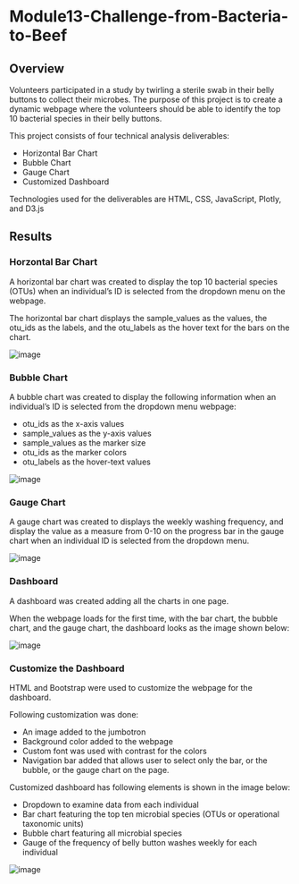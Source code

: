 # Module13-Challenge-from-Bacteria-to-Beef
## Overview
Volunteers participated in a study by twirling a sterile swab in their belly buttons to collect their microbes. The purpose of this project is to create a dynamic webpage where the volunteers should be able to identify the top 10 bacterial species in their belly buttons.

This project consists of four technical analysis deliverables:

- Horizontal Bar Chart
- Bubble Chart
- Gauge Chart
- Customized Dashboard

Technologies used for the deliverables are HTML, CSS, JavaScript, Plotly, and D3.js

## Results

### Horzontal Bar Chart
A horizontal bar chart was created to display the top 10 bacterial species (OTUs) when an individual’s ID is selected from the dropdown menu on the webpage. 

The horizontal bar chart displays the sample_values as the values, the otu_ids as the labels, and the otu_labels as the hover text for the bars on the chart.

![image](https://user-images.githubusercontent.com/31812730/203476918-c3821e60-380c-438b-b698-a6a73472fd40.png)

### Bubble Chart
A bubble chart was created to display the following information when an individual’s ID is selected from the dropdown menu webpage:
- otu_ids as the x-axis values
- sample_values as the y-axis values
- sample_values as the marker size
- otu_ids as the marker colors
- otu_labels as the hover-text values

![image](https://user-images.githubusercontent.com/31812730/203478653-ffe5d88c-23ee-41f9-8053-21962d952ada.png)

### Gauge Chart
A gauge chart was created to displays the weekly washing frequency, and display the value as a measure from 0-10 on the progress bar in the gauge chart when an individual ID is selected from the dropdown menu.

![image](https://user-images.githubusercontent.com/31812730/203479593-f6dca456-35a7-4b60-b301-83a9641cc71a.png)

### Dashboard
A dashboard was created adding all the charts in one page.

When the webpage loads for the first time, with the bar chart, the bubble chart, and the gauge chart, the dashboard looks as the image shown below:

![image](https://user-images.githubusercontent.com/31812730/203480671-8a52bfb6-4749-4db6-8129-fa838a1c43e7.png)

### Customize the Dashboard
HTML and Bootstrap were used to customize the webpage for the dashboard.

Following customization was done:
- An image added to the jumbotron
- Background color added to the webpage
- Custom font was used with contrast for the colors
- Navigation bar added that allows user to select only the bar, or the bubble, or the gauge chart on the page.

Customized dashboard has following elements is shown in the image below:
- Dropdown to examine data from each individual
- Bar chart featuring the top ten microbial species (OTUs or operational taxonomic units)
- Bubble chart featuring all microbial species
- Gauge of the frequency of belly button washes weekly for each individual

![image](https://user-images.githubusercontent.com/31812730/203481978-e63c2454-8a1b-4900-bd35-9b674c325766.png)
